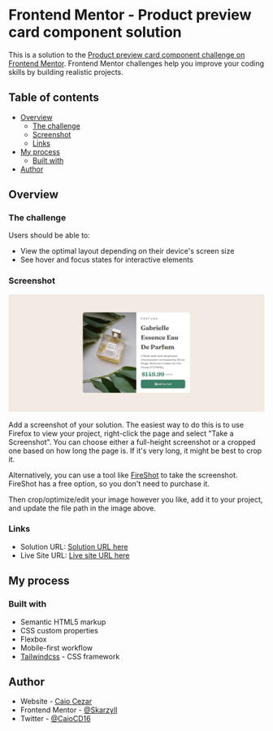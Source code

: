 # Frontend Mentor - Product preview card component solution

This is a solution to the [Product preview card component challenge on Frontend Mentor](https://www.frontendmentor.io/challenges/product-preview-card-component-GO7UmttRfa). Frontend Mentor challenges help you improve your coding skills by building realistic projects. 

## Table of contents

- [Overview](#overview)
  - [The challenge](#the-challenge)
  - [Screenshot](#screenshot)
  - [Links](#links)
- [My process](#my-process)
  - [Built with](#built-with)
- [Author](#author)

## Overview

### The challenge

Users should be able to:

- View the optimal layout depending on their device's screen size
- See hover and focus states for interactive elements

### Screenshot

![](src/design/Screenshot%202023-09-18%20165723.png)

Add a screenshot of your solution. The easiest way to do this is to use Firefox to view your project, right-click the page and select "Take a Screenshot". You can choose either a full-height screenshot or a cropped one based on how long the page is. If it's very long, it might be best to crop it.

Alternatively, you can use a tool like [FireShot](https://getfireshot.com/) to take the screenshot. FireShot has a free option, so you don't need to purchase it. 

Then crop/optimize/edit your image however you like, add it to your project, and update the file path in the image above.

### Links

- Solution URL: [Solution URL here](https://github.com/skarzyll/Projeto-Componente-Cartao-de-Pre-visualizacao-de-Produto)
- Live Site URL: [Live site URL here](https://skarzyll.github.io/Projeto-Componente-Cartao-de-Pre-visualizacao-de-Produto/)

## My process

### Built with

- Semantic HTML5 markup
- CSS custom properties
- Flexbox
- Mobile-first workflow
- [Tailwindcss](https://tailwindcss.com/) - CSS framework

## Author

- Website - [Caio Cezar](https://skarzyll.github.io/Apresentacao/)
- Frontend Mentor - [@Skarzyll](https://www.frontendmentor.io/profile/Skarzyll)
- Twitter - [@CaioCD16](https://www.twitter.com/CaioCD16)